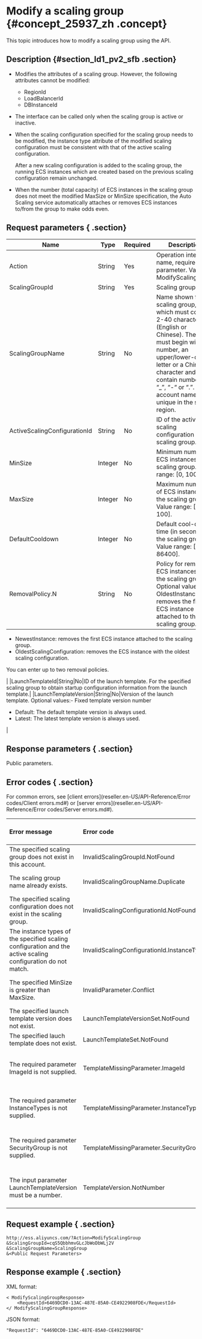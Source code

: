 # Modify a scaling group {#concept_25937_zh .concept}

This topic introduces how to modify a scaling group using the API.

## Description {#section_ld1_pv2_sfb .section}

-   Modifies the attributes of a scaling group. However, the following attributes cannot be modified:
    -   RegionId
    -   LoadBalancerId
    -   DBInstanceId
-   The interface can be called only when the scaling group is active or inactive.
-   When the scaling configuration specified for the scaling group needs to be modified, the instance type attribute of the modified scaling configuration must be consistent with that of the active scaling configuration.

    After a new scaling configuration is added to the scaling group, the running ECS instances which are created based on the previous scaling configuration remain unchanged.

-   When the number \(total capacity\) of ECS instances in the scaling group does not meet the modified MaxSize or MinSize specification, the Auto Scaling service automatically attaches or removes ECS instances to/from the group to make odds even.

## Request parameters { .section}

|Name|Type|Required|Description|
|----|----|--------|-----------|
|Action|String|Yes|Operation interface name, required parameter. Value: ModifyScalingGroup|
|ScalingGroupId|String|Yes|Scaling group ID|
|ScalingGroupName|String|No|Name shown for the scaling group, which must contain 2-40 characters \(English or Chinese\). The name must begin with a number, an upper/lower-case letter or a Chinese character and may contain numbers, “\_”, “-“ or “.”. The account name is unique in the same region.|
|ActiveScalingConfigurationId|String|No|ID of the active scaling configuration in the scaling group.|
|MinSize|Integer|No|Minimum number of ECS instances in the scaling group. Value range: \[0, 100\].|
|MaxSize|Integer|No|Maximum number of ECS instances in the scaling group. Value range: \[0, 100\].|
|DefaultCooldown|Integer|No|Default cool-down time \(in seconds\) of the scaling group. Value range: \[0, 86400\].|
|RemovalPolicy.N|String|No|Policy for removing ECS instances from the scaling group. Optional values:-   OldestInstance: removes the first ECS instance attached to the scaling group.
-   NewestInstance: removes the first ECS instance attached to the scaling group.
-   OldestScalingConfiguration: removes the ECS instance with the oldest scaling configuration.

You can enter up to two removal policies.

|
|LaunchTemplateId|String|No|ID of the launch template. For the specified scaling group to obtain startup configuration information from the launch template.|
|LaunchTemplateVersion|String|No|Version of the launch template. Optional values:-   Fixed template version number
-   Default: The default template version is always used.
-   Latest: The latest template version is always used.

|

## Response parameters { .section}

Public parameters.

## Error codes { .section}

For common errors, see [client errors](reseller.en-US/API-Reference/Error codes/Client errors.md#) or [server errors](reseller.en-US/API-Reference/Error codes/Server errors.md#).

|Error message|Error code|Description|HTTP status code|
|:------------|:---------|:----------|:---------------|
|The specified scaling group does not exist in this account.|InvalidScalingGroupId.NotFound|The specified scaling group does not exist.|404|
|The scaling group name already exists.|InvalidScalingGroupName.Duplicate|The specified value of parameter `<parameter name>` is duplicated.|400|
|The specified scaling configuration does not exist in the scaling group.|InvalidScalingConfigurationId.NotFound|The specified scaling configuration does not exist.|404|
|The instance types of the specified scaling configuration and the active scaling configuration do not match.|InvalidScalingConfigurationId.InstanceTypeMismatch|The specified scaling configuration and existing active scaling configuration have different instance type.|400|
|The specified MinSize is greater than MaxSize.|InvalidParameter.Conflict|The value of parameter `<parameter name>` and parameter `<parameter name>` are confilict.|400|
|The specified launch template version does not exist.|LaunchTemplateVersionSet.NotFound|The specific version of launch template does not exist.|400|
|The specified lauch template does not exist.|LaunchTemplateSet.NotFound|The specified launch template set is not found.|400|
|The required parameter ImageId is not supplied.|TemplateMissingParameter.ImageId|The input parameter "ImageId" that is mandatory for processing this request is not supplied.|400|
|The required parameter InstanceTypes is not supplied.|TemplateMissingParameter.InstanceTypes|The input parameter "InstanceTypes" that is mandatory for processing this request is not supplied.|400|
|The required parameter SecurityGroup is not supplied.|TemplateMissingParameter.SecurityGroup|The input parameter "SecurityGroup" that is mandatory for processing this request is not supplied.|400|
|The input parameter LaunchTemplateVersion must be a number.|TemplateVersion.NotNumber|The input parameter "LaunchTemplateVersion" is supposed to be a string representing the version number.|400|

## Request example { .section}

```
http://ess.aliyuncs.com/?Action=ModifyScalingGroup
&ScalingGroupId=cqS5QbbhmvGLcJbWoDbWLj2V
&ScalingGroupName=ScalingGroup
&<Public Request Parameters>
```

## Response example { .section}

XML format:

```
< ModifyScalingGroupResponse>
    <RequestId>6469DCD0-13AC-487E-85A0-CE4922908FDE</RequestId>
</ ModifyScalingGroupResponse>
```

JSON format:

```
"RequestId": "6469DCD0-13AC-487E-85A0-CE4922908FDE"
```

